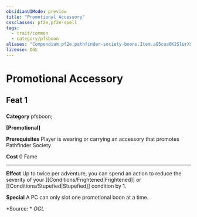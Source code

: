 ```yaml
---
obsidianUIMode: preview
title: "Promotional Accessory"
cssclasses: pf2e,pf2e-spell
tags:
  - trait/common
  - category/pfsboon
aliases: "Compendium.pf2e.pathfinder-society-boons.Item.aG5cua0K2SlurXxw"
license: OGL
---
```

# Promotional Accessory
## Feat 1
### 

**Category** pfsboon; 




**\[Promotional\]**

**Prerequisites** Player is wearing or carrying an accessory that promotes Pathfinder Society

**Cost** 0 Fame

* * *

**Effect** Up to twice per adventure, you can spend an action to reduce the severity of your [[Conditions/Frightened|Frightened]] or [[Conditions/Stupefied|Stupefied]] condition by 1.

**Special** A PC can only slot one promotional boon at a time.

*Source: *
*OGL*